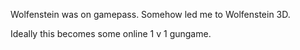 Wolfenstein was on gamepass. Somehow led me to Wolfenstein 3D.

Ideally this becomes some online 1 v 1 gungame. 
